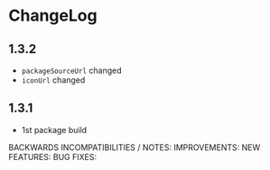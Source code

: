 # ChangeLog

## 1.3.2

* `packageSourceUrl` changed
* `iconUrl` changed

## 1.3.1

* 1st package build




BACKWARDS INCOMPATIBILITIES / NOTES:
IMPROVEMENTS:
NEW FEATURES:
BUG FIXES:
